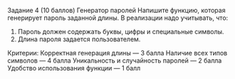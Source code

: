 Задание 4 (10 баллов)
Генератор паролей
Напишите функцию, которая генерирует пароль заданной длины. В реализации надо учитывать, что:
1. Пароль должен содержать буквы, цифры и специальные символы.
2. Длина пароля задается пользователем.

Критерии:
Корректная генерация длины — 3 балла
Наличие всех типов символов — 4 балла
Уникальность и случайность паролей — 2 балла
Удобство использования функции — 1 балл